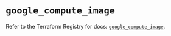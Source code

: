 # `google_compute_image`

Refer to the Terraform Registry for docs: [`google_compute_image`](https://registry.terraform.io/providers/hashicorp/google-beta/6.1.0/docs/resources/google_compute_image).
